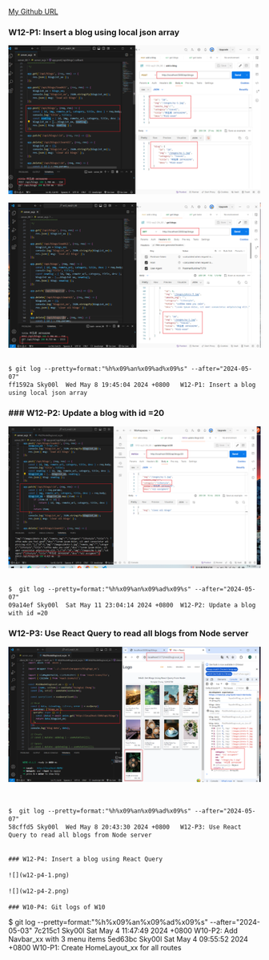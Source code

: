 [My Github URL](https://github.com/Sky00l/1112-wp2-2N_90.git)

### W12-P1: Insert a blog using local json array
 
![](w12-p1-1.png)

![](w12-p1-2.png)

```

$ git log --pretty=format:"%h%x09%an%x09%ad%x09%s" --after="2024-05-07"
ff1592a Sky00l  Wed May 8 19:45:04 2024 +0800   W12-P1: Insert a blog using local json array

```

### ### W12-P2: Update a blog with id =20
 
![](w12-p2.png)
 


```

$  git log --pretty=format:"%h%x09%an%x09%ad%x09%s" --after="2024-05-07"
09a14ef Sky00l  Sat May 11 23:04:14 2024 +0800  W12-P2: Update a blog with id =20  

```

### W12-P3: Use React Query to read all blogs from Node server
 
![](w12-p3.png)

```


$  git log --pretty=format:"%h%x09%an%x09%ad%x09%s" --after="2024-05-07"
58cffd5 Sky00l  Wed May 8 20:43:30 2024 +0800   W12-P3: Use React Query to read all blogs from Node server 


### W12-P4: Insert a blog using React Query
 
![](w12-p4-1.png)
 
![](w12-p4-2.png)

### W10-P4: Git logs of W10

```

$  git log --pretty=format:"%h%x09%an%x09%ad%x09%s" --after="2024-05-03"
7c215c1 Sky00l  Sat May 4 11:47:49 2024 +0800   W10-P2: Add Navbar_xx with 3 menu items
5ed63bc Sky00l  Sat May 4 09:55:52 2024 +0800   W10-P1: Create HomeLayout_xx for all routes  

```
